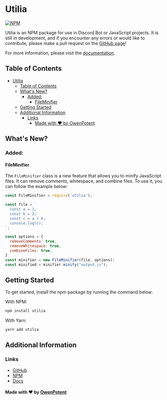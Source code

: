 # Utilia

[![NPM](https://nodei.co/npm/utilia.png)](https://nodei.co/npm/utilia/)

Utilia is an NPM package for use in Discord Bot or JavaScript projects. It is still in development, and if you encounter any errors or would like to contribute, please make a pull request on the [GitHub page](https://github.com/OwenPotent/utilia)!

For more information, please visit the [documentation](https://owenpotent.github.io/utilia).

## Table of Contents

- [Utilia](#utilia)
  - [Table of Contents](#table-of-contents)
  - [What's New?](#whats-new)
    - [Added:](#added)
      - [FileMinifier](#fileminifier)
  - [Getting Started](#getting-started)
  - [Additional Information](#additional-information)
    - [Links](#links)
      - [Made with ❤️ by OwenPotent](#made-with-️-by-owenpotent)

## What's New?

### Added:

#### FileMinifier

The `FileMinifier` class is a new feature that allows you to minify JavaScript files. It can remove comments, whitespace, and combine files. To use it, you can follow the example below:

```javascript
const FileMinifier = require('utilia');

const file = `
  const a = 1;
  const b = 2;
  const c = a + b;
  console.log(c);
`;

const options = {
  removeComments: true,
  removeWhitespace: true,
  combineFiles: true,
}
const minifier = new FileMinifier(file, options);
const minified = minifier.minify("output.js");
```

## Getting Started

To get started, install the npm package by running the command below:

With NPM:
  
  ```bash
  npm install utilia
  ```

With Yarn:

  ```bash
  yarn add utilia
  ```

## Additional Information

### Links

- [GitHub](https://github.com/OwenPotent/utilia)
- [NPM](https://npmjs.com/package/utilia)
- [Docs](https://owenpotent.github.io/utilia)

#### Made with ❤️ by [OwenPotent](https://github.com/OwenPotent)
